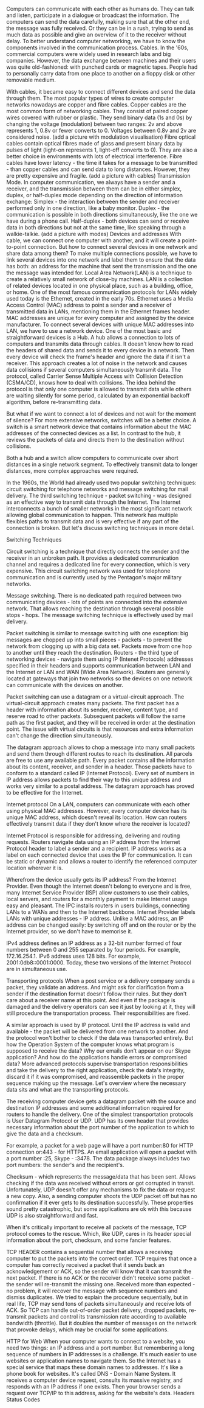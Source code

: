 Computers can communicate with each other as humans do. They can talk and listen, participate in a dialogue or broadcast the information. The computers can send the data carefully, making sure that at the other end, the message was fully received. Or they can be in a rush, trying to send as much data as possible and give an overview of it to the receiver without delay.
To better understand computer networking, we have to know the components involved in the communication process.
Cables. In the '60s, commercial computers were widely used in research labs and big companies. However, the data exchange between machines and their users was quite old-fashioned: with punched cards or magnetic tapes. People had to personally carry data from one place to another on a floppy disk or other removable medium.

With cables, it became easy to connect different devices and send the data through them. The most popular types of wires to create computer networks nowadays are copper and fibre cables.
Copper cables are the most common form of networking cables. They consist of paired copper wires covered with rubber or plastic. They send binary data (1s and 0s) by changing the voltage (modulation) between two ranges: 2v and above represents 1, 0.8v or fewer converts to 0. Voltages between 0.8v and 2v are considered noise.  (add a picture with modulation visualisation)
Fibre optical cables contain optical fibres made of glass and present binary data by pulses of light (light-on represents 1, light-off converts to 0). They are also a better choice in environments with lots of electrical interference. Fibre cables have lower latency - the time it takes for a message to be transmitted - than copper cables and can send data to long distances. However, they are pretty expensive and fragile.
(add a picture with cables)
Transmission Mode. 
In computer communication, we always have a sender and a receiver, and the transmission between them can be in either simplex, duplex, or half-duplex mode depending on the direction of information exchange:
Simplex - the interaction between the sender and receiver performed only in one direction, like a baby monitor. 
Duplex - the communication is possible in both directions simultaneously, like the one we have during a phone call. 
Half-duplex - both devices can send or receive data in both directions but not at the same time, like speaking through a walkie-talkie.
(add a picture with modes)
Devices and addresses
With cable, we can connect one computer with another, and it will create a point-to-point connection. But how to connect several devices in one network and share data among them?
To make multiple connections possible, we have to link several devices into one network and label them to ensure that the data has both: an address for the machine that sent the transmission and the one the message was intended for. Local Area Network(LAN) is a technique to create a relatively small network of close-by machines. LAN is a collection of related devices located in one physical place, such as a building, office, or home. One of the most famous communication protocols for LANs widely used today is the Ethernet, created in the early 70s. Ethernet uses a Media Access Control (MAC) address to point a sender and a receiver of transmitted data in LANs, mentioning them in the Ethernet frames header. MAC addresses are unique for every computer and assigned by the device manufacturer.
To connect several devices with unique MAC addresses into LAN, we have to use a network device. 
One of the most basic and straightforward devices is a Hub. A hub allows a connection to lots of computers and transmits data through cables. It doesn't know how to read the headers of shared data and sends it to every device in a network. Then every device will check the frame's header and ignore the data if it isn't a receiver. This approach creates a lot of noise in the network and causes data collisions if several computers simultaneously transmit data. The protocol, called Carrier Sense Multiple Access with Collision Detection (CSMA/CD), knows how to deal with collisions. The idea behind the protocol is that only one computer is allowed to transmit data while others are waiting silently for some period, calculated by an exponential backoff algorithm, before re-transmitting data.

But what if we want to connect a lot of devices and not wait for the moment of silence? For more extensive networks, switches will be a better choice.
A switch is a smart network device that contains information about the MAC addresses of the connected devices as a list. In contrast to the hub, it reviews the packets of data and directs them to the destination without collisions.

Both a hub and a switch allow computers to communicate over short distances in a single network segment. To effectively transmit data to longer distances, more complex approaches were required.

In the 1960s, the World had already used two popular switching techniques: circuit switching for telephone networks and message switching for mail delivery. The third switching technique - packet switching - was designed as an effective way to transmit data through the Internet. The Internet interconnects a bunch of smaller networks in the most significant network allowing global communication to happen. This network has multiple flexibles paths to transmit data and is very effective if any part of the connection is broken. But let's discuss switching techniques in more detail.

Switching Techniques

Circuit switching is a technique that directly connects the sender and the receiver in an unbroken path. It provides a dedicated communication channel and requires a dedicated line for every connection, which is very expensive. This circuit switching network was used for telephone communication and is currently used by the Pentagon's major military networks.

Message switching. There is no dedicated path required between two communicating devices - lots of points are connected into the extensive network. That allows reaching the destination through several possible stops - hops. The message switching technique is effectively used by mail delivery.

Packet switching is similar to message switching with one exception: big messages are chopped up into small pieces - packets - to prevent the network from clogging up with a big data set. Packets move from one hop to another until they reach the destination. Routers - the third type of networking devices - navigate them using IP (Intenet Protocols) addresses specified in their headers and supports communication between LAN and the Internet or LAN and WAN (Wide Area Network). Routers are generally located at gateways that join two networks so the devices on one network can communicate with the devices on another.

Packet switching can use a datagram or a virtual-circuit approach.
The virtual-circuit approach creates many packets. The first packet has a header with information about its sender, receiver, content type, and reserve road to other packets. Subsequent packets will follow the same path as the first packet, and they will be received in order at the destination point. The issue with virtual circuits is that resources and extra information can't change the direction simultaneously.

The datagram approach allows to chop a message into many small packets and send them through different routes to reach its destination. All parcels are free to use any available path. Every packet contains all the information about its content, receiver, and sender in a header. Those packets have to conform to a standard called IP (Internet Protocol). Every set of numbers in IP address allows packets to find their way to this unique address and works very similar to a postal address. The datagram approach has proved to be effective for the Internet.

Internet protocol
On a LAN, computers can communicate with each other using physical MAC addresses. However, every computer device has its unique MAC address, which doesn't reveal its location. How can routers effectively transmit data if they don't know where the receiver is located?

Internet Protocol is responsible for addressing, delivering and routing requests. Routers navigate data using an IP address from the Internet Protocol header to label a sender and a recipient.  IP address works as a label on each connected device that uses the IP for communication. It can be static or dynamic and allows a router to identify the referenced computer location wherever it is.

Wherefrom the device usually gets its IP address? From the Internet Provider. Even though the Internet doesn't belong to everyone and is free, many Internet Service Provider (ISP) allow customers to use their cables, local servers, and routers for a monthly payment to make Internet usage easy and pleasant. The IPC installs routers in users buildings, connecting  LANs to a WANs and then to the Internet backbone. Internet Provider labels LANs with unique addresses - IP address. Unlike a MAC address, an IP address can be changed easily: by switching off and on the router or by the Internet provider, so we don't have to memorise it.

IPv4 address defines an IP address as a 32-bit number formed of four numbers between 0 and 255 separated by four periods. For example, 172.16.254.1. IPv6 address uses 128 bits. For example, 2001:0db8::0001:0000. 
Today, these two versions of the Internet Protocol are in simultaneous use. 

Transporting protocols
When a post service or a delivery company sends a packet, they validate an address. And might ask for clarification from a sender if the destination format doesn't follow their rules. But they don't care about a receiver name at this point. And even if the package is damaged and the delivery operators can see it just by looking at it, they will still procedure the transportation process. Their responsibilities are fixed.

A similar approach is used by IP protocol. Until the IP address is valid and available - the packet will be delivered from one network to another. And the protocol won't bother to check if the data was transported entirely. But how the Operation System of the computer knows what program is supposed to receive the data? Why our emails don't appear on our Skype application? And how do the applications handle errors or compromised data? More advanced protocols supervise transportation responsibilities and take the delivery to the right application, check the data's integrity, discard it if it was compromised, and reassemble packets in the proper sequence making up the message. Let's overview where the necessary data sits and what are the transporting protocols.

The receiving computer device gets a datagram packet with the source and destination IP addresses and some additional information required for routers to handle the delivery. One of the simplest transportation protocols is User Datagram Protocol or UDP. UDP has its own header that provides necessary information about the port number of the application to which to give the data and a checksum.

For example, a packet for a web page will have a port number:80 for HTTP connection or:443 - for HTTPS. An email application will open a packet with a port number :25, Skype - :3478. The data package always includes two port numbers: the sender's and the recipient's.

Checksum - which represents the message/data that has been sent. Allows checking if the data was received without errors or got corrupted in transit.
Unfortunately, UDP doesn't offer any mechanisms to fix the data or request a new copy. Also, a sending computer shoots the UDP packet off but has no confirmation if it ever gets to its destination successfully. These properties sound pretty catastrophic, but some applications are ok with this because UDP is also straightforward and fast.

When it's critically important to receive all packets of the message, TCP protocol comes to the rescue. Which, like UDP, cares in its header special information about the port, checksum, and some fancier features.

TCP HEADER contains a sequential number that allows a receiving computer to put the packets into the correct order. TCP requires that once a computer has correctly received a packet that it sends back an acknowledgement or ACK, so the sender will know that it can transmit the next packet. If there is no ACK or the receiver didn't receive some packet - the sender will re-transmit the missing one. Received more than expected - no problem, it will recover the message with sequence numbers and dismiss duplicates. We tried to explain the procedure sequentially, but in real life, TCP may send tons of packets simultaneously and receive lots of ACK.
So TCP can handle out-of-order packet delivery, dropped packets, re-transmit packets and control its transmission rate according to available bandwidth (throttle). But it doubles the number of messages on the network that provoke delays, which may be crucial for some applications.

HTTP for Web
When your computer wants to connect to a website, you need two things: an IP address and a port number. But remembering a long sequence of numbers in IP addresses is a challenge. It's much easier to use websites or application names to navigate them. So the Internet has a special service that maps these domain names to addresses. It's like a phone book for websites. It's called DNS - Domain Name System. It receives a computer device request, consults its massive registry, and responds with an IP address if one exists. Then your browser sends a request over TCP/IP to this address, asking for the website's data.
Headers
Status Codes


